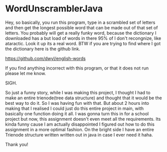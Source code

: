 # WordUnscramblerJava

Hey, so basically, you run this program, type in a scrambled set of letters and then get the longest possible word that can be made out 
of that set of letters. You probably will get a really funky word, because the dictionary I downloaded has a but load of words in there 95% of I don't recongnize, like ataractic. Look it up its a real word. BTW if you are trying to find where I got the dictionary here 
is the github link.

https://github.com/dwyl/english-words

If you find anything incorrect with this program, or that it does not run please let me know.

SIGH.

So just a funny story, while I was making this project, I thought I had to make an entire trienode(tree data structure) and 
thought that it would be the best way to do it. So I was having fun with that. But about 2 hours into making that I realised I could 
just do this entire project in main, with basically one function doing it all. I was gonna turn this in for a school project but now, this assignment
doesn't even meet all the requirements. Its kinda funny cause I am actually disappointed I figured out how to do this assignment in 
a more optimal fashion. On the bright side I have an entire Trienode structure written written out in java in case I ever need it haha.

Thank you!
